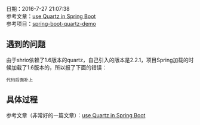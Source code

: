 日期：2016-7-27 21:07:38  
参考文章：[use Quartz in Spring Boot](http://samchu.logdown.com/posts/297038-use-quartz-in-spring-boot)  
参考项目：[spring-boot-quartz-demo](https://github.com/davidkiss/spring-boot-quartz-demo/blob/master/pom.xml)


## 遇到的问题
由于shrio依赖了1.6版本的quartz，自己引入的版本是2.2.1，项目Spring加载的时候加载了1.6版本的，所以报了下面的错误：

	代码后面补上

## 具体过程

参考文章（非常好的一篇文章）：[use Quartz in Spring Boot](http://samchu.logdown.com/posts/297038-use-quartz-in-spring-boot)  
